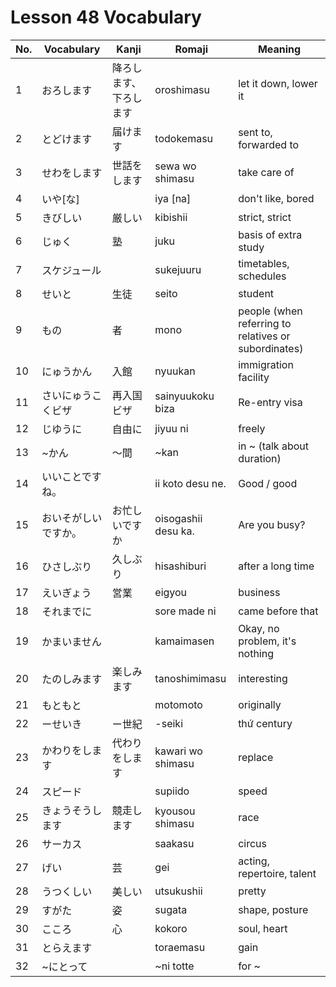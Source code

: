 # Lesson 48 Vocabulary

| No. | Vocabulary           | Kanji                  | Romaji              | Meaning                                              |
| --- | -------------------- | ---------------------- | ------------------- | ---------------------------------------------------- |
| 1   | おろします           | 降ろします、下ろします | oroshimasu          | let it down, lower it                                |
| 2   | とどけます           | 届けます               | todokemasu          | sent to, forwarded to                                |
| 3   | せわをします         | 世話をします           | sewa wo shimasu     | take care of                                         |
| 4   | いや[な]             |                        | iya [na]            | don't like, bored                                    |
| 5   | きびしい             | 厳しい                 | kibishii            | strict, strict                                       |
| 6   | じゅく               | 塾                     | juku                | basis of extra study                                 |
| 7   | スケジュール         |                        | sukejuuru           | timetables, schedules                                |
| 8   | せいと               | 生徒                   | seito               | student                                              |
| 9   | もの                 | 者                     | mono                | people (when referring to relatives or subordinates) |
| 10  | にゅうかん           | 入館                   | nyuukan             | immigration facility                                 |
| 11  | さいにゅうこくビザ   | 再入国ビザ             | sainyuukoku biza    | Re-entry visa                                        |
| 12  | じゆうに             | 自由に                 | jiyuu ni            | freely                                               |
| 13  | ~かん                | ～間                   | ~kan                | in ~ (talk about duration)                           |
| 14  | いいことですね。     |                        | ii koto desu ne.    | Good / good                                          |
| 15  | おいそがしいですか。 | お忙しいですか         | oisogashii desu ka. | Are you busy?                                        |
| 16  | ひさしぶり           | 久しぶり               | hisashiburi         | after a long time                                    |
| 17  | えいぎょう           | 営業                   | eigyou              | business                                             |
| 18  | それまでに           |                        | sore made ni        | came before that                                     |
| 19  | かまいません         |                        | kamaimasen          | Okay, no problem, it's nothing                       |
| 20  | たのしみます         | 楽しみます             | tanoshimimasu       | interesting                                          |
| 21  | もともと             |                        | motomoto            | originally                                           |
| 22  | ーせいき             | ー世紀                 | -seiki              | thứ century                                          |
| 23  | かわりをします       | 代わりをします         | kawari wo shimasu   | replace                                              |
| 24  | スピード             |                        | supiido             | speed                                                |
| 25  | きょうそうします     | 競走します             | kyousou shimasu     | race                                                 |
| 26  | サーカス             |                        | saakasu             | circus                                               |
| 27  | げい                 | 芸                     | gei                 | acting, repertoire, talent                           |
| 28  | うつくしい           | 美しい                 | utsukushii          | pretty                                               |
| 29  | すがた               | 姿                     | sugata              | shape, posture                                       |
| 30  | こころ               | 心                     | kokoro              | soul, heart                                          |
| 31  | とらえます           |                        | toraemasu           | gain                                                 |
| 32  | ~にとって            |                        | ~ni totte           | for ~                                                |
